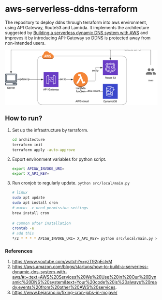 # aws-serverless-ddns-terraform
The repository to deploy ddns through terraform into aws environment, using API Gateway, Route53 and Lambda. It implements the architecture suggested by [Building a serverless dynamic DNS system with AWS](https://aws.amazon.com/blogs/startups/how-to-build-a-serverless-dynamic-dns-system-with-aws/#:~:text=AWS%20Services%20We%20Use%20in%20Our%20Dynamic%20DNS%20system&text=Your%20code%20is%20always%20ready,events%20from%20other%20AWS%20services) and improves it by introducing API-Gateway so DDNS is protected away from non-intended users.

![architecture](resources/architecture.png)

## How to run?
1. Set up the infrastructure by terraform.
    ```bash
    cd architecture
    terraform init
    terraform apply -auto-approve
    ```
2. Export environment variables for python script.
    ```bash
    export APIGW_INVOKE_URI=
    export X_API_KEY=
    ```
3. Run cronjob to regularly update. `python src/local/main.py`
    ```bash
    # linux
    sudo apt update
    sudo apt install cron
    # macos -> need permission settings
    brew install cron

    # common after installation
    crontab -e
    # add this
    */2 * * * * APIGW_INVOKE_URI= X_API_KEY= python src/local/main.py >> log.txt 2>&1
    ```

### References
1. https://www.youtube.com/watch?v=yzT92pEcIvM
2. https://aws.amazon.com/blogs/startups/how-to-build-a-serverless-dynamic-dns-system-with-aws/#:~:text=AWS%20Services%20We%20Use%20in%20Our%20Dynamic%20DNS%20system&text=Your%20code%20is%20always%20ready,events%20from%20other%20AWS%20services.
3. https://www.bejarano.io/fixing-cron-jobs-in-mojave/
